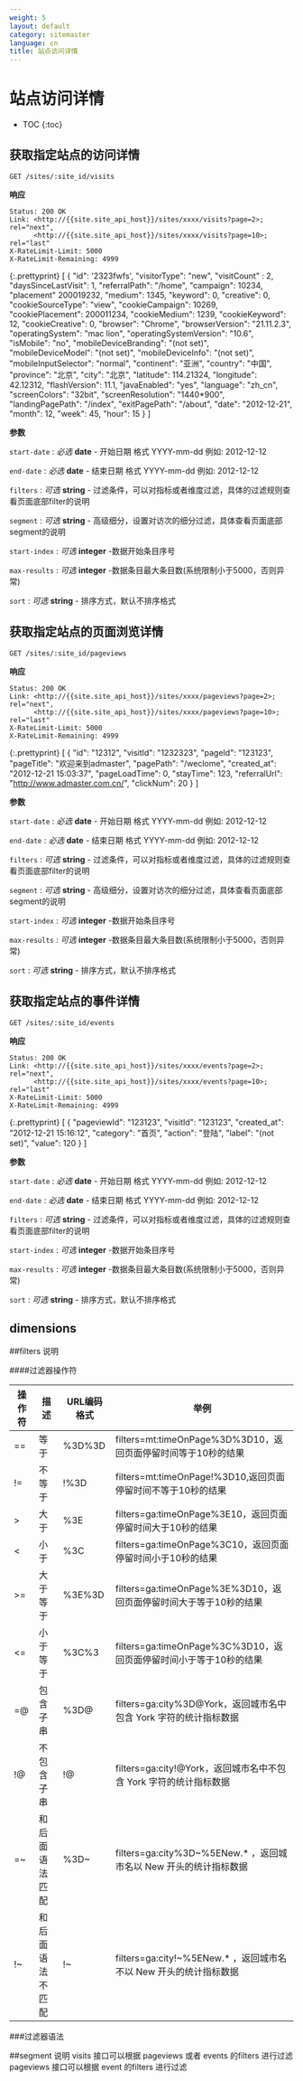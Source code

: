 ```yaml
---
weight: 5
layout: default
category: sitemaster
language: cn
title: 站点访问详情
---
```


# 站点访问详情

* TOC
{:toc}

## 获取指定站点的访问详情

    GET /sites/:site_id/visits

**响应**

    Status: 200 OK
    Link: <http://{{site.site_api_host}}/sites/xxxx/visits?page=2>; rel="next",
          <http://{{site.site_api_host}}/sites/xxxx/visits?page=10>; rel="last"
    X-RateLimit-Limit: 5000
    X-RateLimit-Remaining: 4999

{:.prettyprint}
    [
      {
          "id": '2323fwfs',
          "visitorType": "new",
          "visitCount" : 2,
          "daysSinceLastVisit": 1,
          "referralPath": "/home",
          "campaign": 10234,
          "placement" 200019232,
          "medium": 1345,
          "keyword": 0,
          "creative": 0,
          "cookieSourceType": "view",
          "cookieCampaign": 10269,
          "cookiePlacement": 200011234,
          "cookieMedium": 1239,
          "cookieKeyword": 12,
          "cookieCreative": 0,
          "browser": "Chrome",
          "browserVersion": "21.11.2.3",
          "operatingSystem": "mac lion",
          "operatingSystemVersion": "10.6",
          "isMobile": "no",
          "mobileDeviceBranding": "(not set)",
          "mobileDeviceModel": "(not set)",
          "mobileDeviceInfo": "(not set)",
          "mobileInputSelector": "normal",
          "continent": "亚洲",
          "country": "中国",
          "province": "北京",
          "city": "北京",
          "latitude": 114.21324,
          "longitude": 42.12312,
          "flashVersion": 11.1,
          "javaEnabled": "yes",
          "language": "zh_cn",
          "screenColors": "32bit",
          "screenResolution": "1440*900",
          "landingPagePath": "/index",
          "exitPagePath": "/about",
          "date": "2012-12-21",
          "month": 12,
          "week": 45,
          "hour": 15
      }
    ]


**参数**

`start-date`
: _必选_ **date** - 开始日期 格式 YYYY-mm-dd 例如: 2012-12-12

`end-date`
: _必选_ **date** - 结束日期 格式 YYYY-mm-dd 例如: 2012-12-12

`filters`
: _可选_ **string** - 过滤条件，可以对指标或者维度过滤，具体的过滤规则查看页面底部filter的说明

`segment`
: _可选_ **string** - 高级细分，设置对访次的细分过滤，具体查看页面底部segment的说明

`start-index`
: _可选_ **integer** -数据开始条目序号

`max-results`
: _可选_ **integer** -数据条目最大条目数(系统限制小于5000，否则异常)

`sort`
: _可选_ **string** - 排序方式，默认不排序格式



## 获取指定站点的页面浏览详情

    GET /sites/:site_id/pageviews

**响应**

    Status: 200 OK
    Link: <http://{{site.site_api_host}}/sites/xxxx/pageviews?page=2>; rel="next",
          <http://{{site.site_api_host}}/sites/xxxx/pageviews?page=10>; rel="last"
    X-RateLimit-Limit: 5000
    X-RateLimit-Remaining: 4999

{:.prettyprint}
    [
      {
          "id": "12312",
          "visitId": "1232323",
          "pageId": "123123",
          "pageTitle": "欢迎来到admaster",
          "pagePath": "/weclome",
          "created_at": "2012-12-21 15:03:37",
          "pageLoadTime": 0,
          "stayTime": 123,
          "referralUrl": "http://www.admaster.com.cn/",
          "clickNum": 20
      }
    ]


**参数**

`start-date`
: _必选_ **date** - 开始日期 格式 YYYY-mm-dd 例如: 2012-12-12

`end-date`
: _必选_ **date** - 结束日期 格式 YYYY-mm-dd 例如: 2012-12-12

`filters`
: _可选_ **string** - 过滤条件，可以对指标或者维度过滤，具体的过滤规则查看页面底部filter的说明

`segment`
: _可选_ **string** - 高级细分，设置对访次的细分过滤，具体查看页面底部segment的说明

`start-index`
: _可选_ **integer** -数据开始条目序号

`max-results`
: _可选_ **integer** -数据条目最大条目数(系统限制小于5000，否则异常)

`sort`
: _可选_ **string** - 排序方式，默认不排序格式


## 获取指定站点的事件详情

    GET /sites/:site_id/events

**响应**

    Status: 200 OK
    Link: <http://{{site.site_api_host}}/sites/xxxx/events?page=2>; rel="next",
          <http://{{site.site_api_host}}/sites/xxxx/events?page=10>; rel="last"
    X-RateLimit-Limit: 5000
    X-RateLimit-Remaining: 4999

{:.prettyprint}
    [
      {
          "pageviewId": "123123",
          "visitId": "123123",
          "created_at": "2012-12-21 15:16:12",
          "category": "首页",
          "action": "登陆",
          "label": "(not set)",
          "value": 120
      }
    ]


**参数**

`start-date`
: _必选_ **date** - 开始日期 格式 YYYY-mm-dd 例如: 2012-12-12

`end-date`
: _必选_ **date** - 结束日期 格式 YYYY-mm-dd 例如: 2012-12-12

`filters`
: _可选_ **string** - 过滤条件，可以对指标或者维度过滤，具体的过滤规则查看页面底部filter的说明

`start-index`
: _可选_ **integer** -数据开始条目序号

`max-results`
: _可选_ **integer** -数据条目最大条目数(系统限制小于5000，否则异常)

`sort`
: _可选_ **string** - 排序方式，默认不排序格式
## dimensions

##filters 说明

####过滤器操作符

操作符|描述|URL编码格式|举例
---|---|---|---
==|等于|%3D%3D|filters=mt:timeOnPage%3D%3D10，返回页面停留时间等于10秒的结果
!=|不等于|!%3D|filters=mt:timeOnPage!%3D10,返回页面停留时间不等于10秒的结果
\>|大于|%3E|filters=ga:timeOnPage%3E10，返回页面停留时间大于10秒的结果
<|小于|%3C|filters=ga:timeOnPage%3C10，返回页面停留时间小于10秒的结果
\>=|大于等于|%3E%3D|filters=ga:timeOnPage%3E%3D10，返回页面停留时间大于等于10秒的结果
<=|小于等于|%3C%3|filters=ga:timeOnPage%3C%3D10，返回页面停留时间小于等于10秒的结果  
=@|包含子串|%3D@|filters=ga:city%3D@York，返回城市名中包含 York 字符的统计指标数据
!@|不包含子串|!@|filters=ga:city!@York，返回城市名中不包含 York 字符的统计指标数据
=~|和后面语法匹配|%3D~|filters=ga:city%3D~%5ENew.* ，返回城市名以 New 开头的统计指标数据
!~|和后面语法不匹配|!~|filters=ga:city!~%5ENew.* ，返回城市名不以 New 开头的统计指标数据  

###过滤器语法
 

##segment 说明
visits 接口可以根据 pageviews 或者 events 的filters 进行过滤
pageviews 接口可以根据 event 的filters 进行过滤


